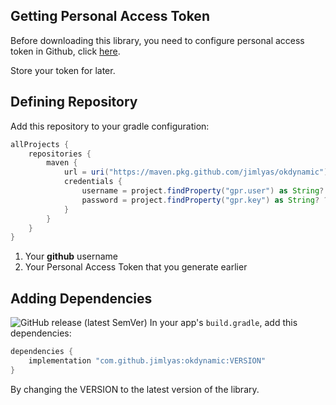 ## Getting Personal Access Token

Before downloading this library, you need to configure personal access token in Github,
click [here](https://github.com/settings/tokens).

Store your token for later.

## Defining Repository

Add this repository to your gradle configuration:

```groovy title="build.gradle"
allProjects {
    repositories {
        maven {
            url = uri("https://maven.pkg.github.com/jimlyas/okdynamic")
            credentials {
                username = project.findProperty("gpr.user") as String? ?: System.getenv("USERNAME") // (1)
                password = project.findProperty("gpr.key") as String? ?: System.getenv("TOKEN") // (2)
            }
        }
    }
}
```

1. Your **github** username
2. Your Personal Access Token that you generate earlier

## Adding Dependencies

![GitHub release (latest SemVer)](https://img.shields.io/github/v/release/jimlyas/okdynamic?sort=semver)
In your app's `build.gradle`, add this dependencies:

```groovy title="build.gradle"
dependencies {
    implementation "com.github.jimlyas:okdynamic:VERSION"
}
```

By changing the VERSION to the latest version of the library.